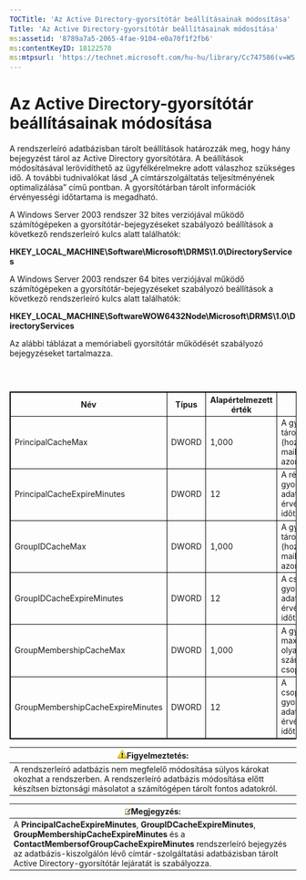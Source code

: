 ```yaml
---
TOCTitle: 'Az Active Directory-gyorsítótár beállításainak módosítása'
Title: 'Az Active Directory-gyorsítótár beállításainak módosítása'
ms:assetid: '8789a7a5-2065-4fae-9104-e0a70f1f2fb6'
ms:contentKeyID: 18122570
ms:mtpsurl: 'https://technet.microsoft.com/hu-hu/library/Cc747586(v=WS.10)'
---
```


Az Active Directory-gyorsítótár beállításainak módosítása
=========================================================

A rendszerleíró adatbázisban tárolt beállítások határozzák meg, hogy hány bejegyzést tárol az Active Directory gyorsítótára. A beállítások módosításával lerövidíthető az ügyfélkérelmekre adott válaszhoz szükséges idő. A további tudnivalókat lásd „A címtárszolgáltatás teljesítményének optimalizálása” című pontban. A gyorsítótárban tárolt információk érvényességi időtartama is megadható.

A Windows Server 2003 rendszer 32 bites verziójával működő számítógépeken a gyorsítótár-bejegyzéseket szabályozó beállítások a következő rendszerleíró kulcs alatt találhatók:

**HKEY\_LOCAL\_MACHINE\\Software\\Microsoft\\DRMS\\1.0\\DirectoryServices**

A Windows Server 2003 rendszer 64 bites verziójával működő számítógépeken a gyorsítótár-bejegyzéseket szabályozó beállítások a következő rendszerleíró kulcs alatt találhatók:

**HKEY\_LOCAL\_MACHINE\\SoftwareWOW6432Node\\Microsoft\\DRMS\\1.0\\DirectoryServices**

Az alábbi táblázat a memóriabeli gyorsítótár működését szabályozó bejegyzéseket tartalmazza.

###  

 
<table style="border:1px solid black;">
<colgroup>
<col width="25%" />
<col width="25%" />
<col width="25%" />
<col width="25%" />
</colgroup>
<thead>
<tr class="header">
<th style="border:1px solid black;" >Név</th>
<th style="border:1px solid black;" >Típus</th>
<th style="border:1px solid black;" >Alapértelmezett érték</th>
<th style="border:1px solid black;" >Leírás</th>
</tr>
</thead>
<tbody>
<tr class="odd">
<td style="border:1px solid black;">PrincipalCacheMax</td>
<td style="border:1px solid black;">DWORD</td>
<td style="border:1px solid black;">1,000</td>
<td style="border:1px solid black;">A gyorsítótárban tárolható résztvevők (hozzájuk tartozó e-mail címek és SID azonosítók) száma.</td>
</tr>
<tr class="even">
<td style="border:1px solid black;">PrincipalCacheExpireMinutes</td>
<td style="border:1px solid black;">DWORD</td>
<td style="border:1px solid black;">12</td>
<td style="border:1px solid black;">A résztvevőkről a gyorsítótárban tárolt adatok érvényességének időtartama.</td>
</tr>
<tr class="odd">
<td style="border:1px solid black;">GroupIDCacheMax</td>
<td style="border:1px solid black;">DWORD</td>
<td style="border:1px solid black;">1,000</td>
<td style="border:1px solid black;">A gyorsítótárban tárolható csoportok (hozzájuk tartozó e-mail címek és SID azonosítók) száma.</td>
</tr>
<tr class="even">
<td style="border:1px solid black;">GroupIDCacheExpireMinutes</td>
<td style="border:1px solid black;">DWORD</td>
<td style="border:1px solid black;">12</td>
<td style="border:1px solid black;">A csoporttagságról a gyorsítótárban tárolt adatok érvényességének időtartama.</td>
</tr>
<tr class="odd">
<td style="border:1px solid black;">GroupMembershipCacheMax</td>
<td style="border:1px solid black;">DWORD</td>
<td style="border:1px solid black;">1,000</td>
<td style="border:1px solid black;">A gyorsítótárban maximálisan tárolható olyan kapcsolatok száma, amelyek csoport tagjai.</td>
</tr>
<tr class="even">
<td style="border:1px solid black;">GroupMembershipCacheExpireMinutes</td>
<td style="border:1px solid black;">DWORD</td>
<td style="border:1px solid black;">12</td>
<td style="border:1px solid black;">A csoporttagkapcsolatok gyorsítótárban tárolt adatainak érvényességi időtartama.</td>
</tr>
</tbody>
</table>
  
| ![](images/Cc747586.Caution(WS.10).gif)Figyelmeztetés:                                                                                                                        |  
|------------------------------------------------------------------------------------------------------------------------------------------------------------------------------------------------------------|  
| A rendszerleíró adatbázis nem megfelelő módosítása súlyos károkat okozhat a rendszerben. A rendszerleíró adatbázis módosítása előtt készítsen biztonsági másolatot a számítógépen tárolt fontos adatokról. |
  
| ![](images/Cc747586.note(WS.10).gif)Megjegyzés:                                                                                                                                                                                                                                   |  
|----------------------------------------------------------------------------------------------------------------------------------------------------------------------------------------------------------------------------------------------------------------------------------------------------------------|  
| A **PrincipalCacheExpireMinutes**, **GroupIDCacheExpireMinutes**, **GroupMembershipCacheExpireMinutes** és a **ContactMembersofGroupCacheExpireMinutes** rendszerleíró bejegyzés az adatbázis-kiszolgálón lévő címtár-szolgáltatási adatbázisban tárolt Active Directory-gyorsítótár lejáratát is szabályozza. |
